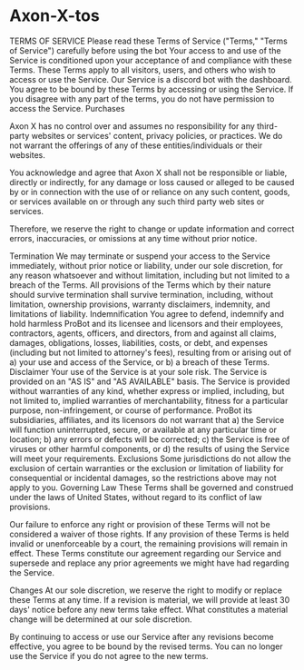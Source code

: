 # Axon-X-tos

TERMS OF SERVICE
Please read these Terms of Service ("Terms," "Terms of Service") carefully before using the bot 
Your access to and use of the Service is conditioned upon your acceptance of and compliance with these Terms. These Terms apply to all visitors, users, and others who wish to access or use the Service. Our Service is a discord bot with the dashboard. 
You agree to be bound by these Terms by accessing or using the Service. If you disagree with any part of the terms, you do not have permission to access the Service.
Purchases

Axon X has no control over and assumes no responsibility for any third-party websites or services' content, privacy policies, or practices. We do not warrant the offerings of any of these entities/individuals or their websites.

You acknowledge and agree that Axon X shall not be responsible or liable, directly or indirectly, for any damage or loss caused or alleged to be caused by or in connection with the use of or reliance on any such content, goods, or services available on or through any such third party web sites or services.

Therefore, we reserve the right to change or update information and correct errors, inaccuracies, or omissions at any time without prior notice.

Termination
We may terminate or suspend your access to the Service immediately, without prior notice or liability, under our sole discretion, for any reason whatsoever and without limitation, including but not limited to a breach of the Terms.
All provisions of the Terms which by their nature should survive termination shall survive termination, including, without limitation, ownership provisions, warranty disclaimers, indemnity, and limitations of liability.
Indemnification
You agree to defend, indemnify and hold harmless ProBot and its licensee and licensors and their employees, contractors, agents, officers, and directors, from and against all claims, damages, obligations, losses, liabilities, costs, or debt, and expenses (including but not limited to attorney's fees), resulting from or arising out of a) your use and access of the Service, or b) a breach of these Terms.
Disclaimer
Your use of the Service is at your sole risk. The Service is provided on an "AS IS" and "AS AVAILABLE" basis. The Service is provided without warranties of any kind, whether express or implied, including, but not limited to, implied warranties of merchantability, fitness for a particular purpose, non-infringement, or course of performance.
ProBot its subsidiaries, affiliates, and its licensors do not warrant that a) the Service will function uninterrupted, secure, or available at any particular time or location; b) any errors or defects will be corrected; c) the Service is free of viruses or other harmful components, or d) the results of using the Service will meet your requirements.
Exclusions
Some jurisdictions do not allow the exclusion of certain warranties or the exclusion or limitation of liability for consequential or incidental damages, so the restrictions above may not apply to you.
Governing Law
These Terms shall be governed and construed under the laws of United States, without regard to its conflict of law provisions.

Our failure to enforce any right or provision of these Terms will not be considered a waiver of those rights. If any provision of these Terms is held invalid or unenforceable by a court, the remaining provisions will remain in effect. These Terms constitute our agreement regarding our Service and supersede and replace any prior agreements we might have had regarding the Service.

Changes
At our sole discretion, we reserve the right to modify or replace these Terms at any time. If a revision is material, we will provide at least 30 days' notice before any new terms take effect. What constitutes a material change will be determined at our sole discretion.

By continuing to access or use our Service after any revisions become effective, you agree to be bound by the revised terms. You can no longer use the Service if you do not agree to the new terms.
